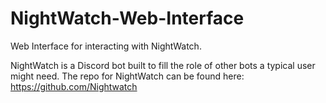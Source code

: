 # NightWatch-Web-Interface
Web Interface for interacting with NightWatch. 

NightWatch is a Discord bot built to fill the role of other bots a typical user might need. 
The repo for NightWatch can be found here: https://github.com/Nightwatch
